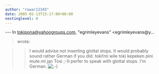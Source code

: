 ```yaml
---
author: "rowar12345"
date: 2005-02-13T15:17:00+00:00
nestinglevel: 0
---
```

\---
 In [tokipona@yahoogroups.com](mailto://tokipona@yahoogroups.com), "egrimleyevans" <egrimleyevans@y...
>wrote:

>> I would advise not inserting glottal stops. It would probably sound
> rather German if you did.
>toki!mi wile toki kepeken pini mute.mi jan Tosi ;-)I perfer to speak with glottal stops. I'm German. ![;-)](images/smilies/icon_e_wink.gif "Wink")